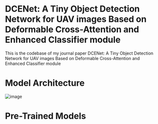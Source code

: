 # DCENet: A Tiny Object Detection Network for UAV images Based on Deformable Cross-Attention and Enhanced Classifier module
This is the codebase of my journal paper DCENet: A Tiny Object Detection Network for UAV images Based on Deformable Cross-Attention and Enhanced Classifier module
# Model Architecture
![image](https://github.com/ShuaiChen915/DCENet/assets/126312301/501ebcd4-389e-47a7-8648-02b3af2163be)
# Pre-Trained Models
